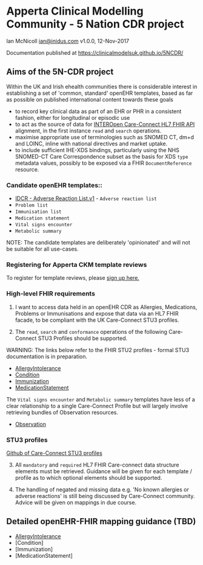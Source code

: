 # Apperta Clinical Modelling Community - 5 Nation CDR project
Ian McNicoll <ian@inidus.com>
v1.0.0, 12-Nov-2017

Documentation published at https://clinicalmodelsuk.github.io/5NCDR/

## Aims of the 5N-CDR project

Within the UK and Irish ehealth communities there is considerable interest in establishing a set of 'common, standard' openEHR templates,
 based as far as possible on published international content towards these goals

- to record key clinical data as part of an EHR or PHR in a consistent fashion, either for longitudinal or episodic use
- to act as the source of data for [INTEROpen Care-Connect HL7 FHIR API](https://nhsconnect.github.io/CareConnectAPI/index.html) alignment, in the first instance `read` and `search` operations.
- maximise appropriate use of terminologies such as SNOMED CT, dm+d and LOINC, inline with national directives and market uptake.
- to include sufficient IHE-XDS bindings, particularly using the NHS SNOMED-CT Care Correspondence subset as the basis for XDS `type` metadata values,
  possibly to be exposed via a FHIR `DocumentReference` resource.


### Candidate openEHR templates::

- [IDCR - Adverse Reaction List.v1](http://ckm.apperta.org/ckm/#showTemplate_1051.57.71) -  `Adverse reaction list`
- `Problem list`
- `Immunisation list`
- `Medication statement`
- `Vital signs encounter`
- `Metabolic summary`

NOTE: The candidate templates are deliberately 'opinionated' and will not be suitable for all use-cases.

### Registering for Apperta CKM template reviews

To register for template reviews, please [sign up here.](http://ckm.apperta.org/ckm/#signUp_1051.61.18_3b7a82f9dafec941f229965394a0d590)

### High-level FHIR requirements

1. I want to access data held in an openEHR CDR as Allergies, Medications, Problems or Immunisations and expose that data via an HL7 FHIR facade, to be compliant with the UK Care-Connect STU3 profiles.

2. The `read`, `search` and `conformance` operations of the following Care-Connect STU3 Profiles should be supported.

WARNING: The links below refer to the FHIR STU2 profiles - formal STU3 documentation is in preparation.

- [AllergyIntolerance](https://nhsconnect.github.io/CareConnectAPI/api_clinical_allergyintolerance.html)
- [Condition](https://nhsconnect.github.io/CareConnectAPI/api_clinical_condition.html)
- [Immunization](https://nhsconnect.github.io/CareConnectAPI/api_medication_immunization.html)
- [MedicationStatement](https://nhsconnect.github.io/CareConnectAPI/api_medication_medicationstatement.html)

The `Vital signs encounter` and `Metabolic summary` templates have less of a clear relationship to a single Care-Connect Profile
 but will largely involve retrieving bundles of Observation resources.

 - [Observation](https://nhsconnect.github.io/CareConnectAPI/api_diagnostics_observation.html)

### STU3 profiles
[Github of Care-Connect STU3 profiles](https://github.com/nhsconnect/CareConnect-profiles/tree/feature/stu3)

3. All `mandatory` and `required` HL7 FHIR Care-connect data structure elements must be retrieved.
Guidance will be given for each template / profile as to which optional elements should be supported.

4. The handling of negated and missing data e.g. 'No known allergies or adverse reactions' is still being discussed by Care-Connect community. Advice will be given on mappings in due course.

## Detailed openEHR-FHIR mapping guidance (TBD)

- [AllergyIntolerance](https://github.com/inidus/open_ehr-fhir_care_connect/blob/master/docs/openEHR%20AdverseReactionRisk%20to%20FHIR%20allergyIntolerance%20STU3%20mappings.adoc)
- [Condition]
- [Immunization]
- [MedicationStatement]
